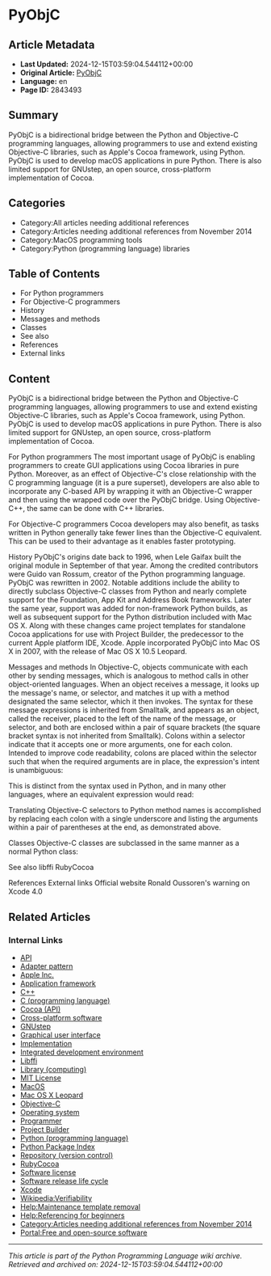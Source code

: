 # PyObjC

## Article Metadata

- **Last Updated:** 2024-12-15T03:59:04.544112+00:00
- **Original Article:** [PyObjC](https://en.wikipedia.org/wiki/PyObjC)
- **Language:** en
- **Page ID:** 2843493

## Summary

PyObjC is a bidirectional bridge between the Python and Objective-C programming languages, allowing programmers to use and extend existing Objective-C libraries, such as Apple's Cocoa framework, using Python.
PyObjC is used to develop macOS applications in pure Python.
There is also limited support for GNUstep, an open source, cross-platform implementation of Cocoa.

## Categories

- Category:All articles needing additional references
- Category:Articles needing additional references from November 2014
- Category:MacOS programming tools
- Category:Python (programming language) libraries

## Table of Contents

- For Python programmers
- For Objective-C programmers
- History
- Messages and methods
- Classes
- See also
- References
- External links

## Content

PyObjC is a bidirectional bridge between the Python and Objective-C programming languages, allowing programmers to use and extend existing Objective-C libraries, such as Apple's Cocoa framework, using Python.
PyObjC is used to develop macOS applications in pure Python.
There is also limited support for GNUstep, an open source, cross-platform implementation of Cocoa.

For Python programmers
The most important usage of PyObjC is enabling programmers to create GUI applications using Cocoa libraries in pure Python. Moreover, as an effect of Objective-C's close relationship with the C programming language (it is a pure superset), developers are also able to incorporate any C-based API by wrapping it with an Objective-C wrapper and then using the wrapped code over the PyObjC bridge. Using Objective-C++, the same can be done with C++ libraries.

For Objective-C programmers
Cocoa developers may also benefit, as tasks written in Python generally take fewer lines than the Objective-C equivalent. This can be used to their advantage as it enables faster prototyping.

History
PyObjC's origins date back to 1996, when Lele Gaifax built the original module in September of that year. Among the credited contributors were Guido van Rossum, creator of the Python programming language.
PyObjC was rewritten in 2002. Notable additions include the ability to directly subclass Objective-C classes from Python and nearly complete support for the Foundation, App Kit and Address Book frameworks.
Later the same year, support was added for non-framework Python builds, as well as subsequent support for the Python distribution included with Mac OS X. Along with these changes came project templates for standalone Cocoa applications for use with Project Builder, the predecessor to the current Apple platform IDE, Xcode.
Apple incorporated PyObjC into Mac OS X in 2007, with the release of Mac OS X 10.5 Leopard.

Messages and methods
In Objective-C, objects communicate with each other by sending messages, which is analogous to method calls in other object-oriented languages. When an object receives a message, it looks up the message's name, or selector, and matches it up with a method designated the same selector, which it then invokes.
The syntax for these message expressions is inherited from Smalltalk, and appears as an object, called the receiver, placed to the left of the name of the message, or selector, and both are enclosed within a pair of square brackets (the square bracket syntax is not inherited from Smalltalk). Colons within a selector indicate that it accepts one or more arguments, one for each colon. Intended to improve code readability, colons are placed within the selector such that when the required arguments are in place, the expression's intent is unambiguous:

This is distinct from the syntax used in Python, and in many other languages, where an equivalent expression would read:

Translating Objective-C selectors to Python method names is accomplished by replacing each colon with a single underscore and listing the arguments within a pair of parentheses at the end, as demonstrated above.

Classes
Objective-C classes are subclassed in the same manner as a normal Python class:

See also
libffi
RubyCocoa

References
External links
Official website 
Ronald Oussoren's warning on Xcode 4.0

## Related Articles

### Internal Links

- [API](https://en.wikipedia.org/wiki/API)
- [Adapter pattern](https://en.wikipedia.org/wiki/Adapter_pattern)
- [Apple Inc.](https://en.wikipedia.org/wiki/Apple_Inc.)
- [Application framework](https://en.wikipedia.org/wiki/Application_framework)
- [C++](https://en.wikipedia.org/wiki/C%2B%2B)
- [C (programming language)](https://en.wikipedia.org/wiki/C_(programming_language))
- [Cocoa (API)](https://en.wikipedia.org/wiki/Cocoa_(API))
- [Cross-platform software](https://en.wikipedia.org/wiki/Cross-platform_software)
- [GNUstep](https://en.wikipedia.org/wiki/GNUstep)
- [Graphical user interface](https://en.wikipedia.org/wiki/Graphical_user_interface)
- [Implementation](https://en.wikipedia.org/wiki/Implementation)
- [Integrated development environment](https://en.wikipedia.org/wiki/Integrated_development_environment)
- [Libffi](https://en.wikipedia.org/wiki/Libffi)
- [Library (computing)](https://en.wikipedia.org/wiki/Library_(computing))
- [MIT License](https://en.wikipedia.org/wiki/MIT_License)
- [MacOS](https://en.wikipedia.org/wiki/MacOS)
- [Mac OS X Leopard](https://en.wikipedia.org/wiki/Mac_OS_X_Leopard)
- [Objective-C](https://en.wikipedia.org/wiki/Objective-C)
- [Operating system](https://en.wikipedia.org/wiki/Operating_system)
- [Programmer](https://en.wikipedia.org/wiki/Programmer)
- [Project Builder](https://en.wikipedia.org/wiki/Project_Builder)
- [Python (programming language)](https://en.wikipedia.org/wiki/Python_(programming_language))
- [Python Package Index](https://en.wikipedia.org/wiki/Python_Package_Index)
- [Repository (version control)](https://en.wikipedia.org/wiki/Repository_(version_control))
- [RubyCocoa](https://en.wikipedia.org/wiki/RubyCocoa)
- [Software license](https://en.wikipedia.org/wiki/Software_license)
- [Software release life cycle](https://en.wikipedia.org/wiki/Software_release_life_cycle)
- [Xcode](https://en.wikipedia.org/wiki/Xcode)
- [Wikipedia:Verifiability](https://en.wikipedia.org/wiki/Wikipedia:Verifiability)
- [Help:Maintenance template removal](https://en.wikipedia.org/wiki/Help:Maintenance_template_removal)
- [Help:Referencing for beginners](https://en.wikipedia.org/wiki/Help:Referencing_for_beginners)
- [Category:Articles needing additional references from November 2014](https://en.wikipedia.org/wiki/Category:Articles_needing_additional_references_from_November_2014)
- [Portal:Free and open-source software](https://en.wikipedia.org/wiki/Portal:Free_and_open-source_software)

---
_This article is part of the Python Programming Language wiki archive._
_Retrieved and archived on: 2024-12-15T03:59:04.544112+00:00_